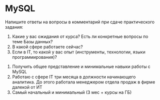 # MySQL
Напишите ответы на вопросы в комментарий при сдаче практического задания:
1) Какие у вас ожидания от курса? Есть ли конкретные вопросы по теме Базы данных?
2) В какой сфере работаете сейчас?
3) Если в IT, то какой у вас опыт (инструменты, технологии, языки программирования)?

1. Получить общее представление и минимальные навыки работы с MySQL
2. Работаю с сфере IT три месяца в должности начинающего аналитика. До этого работала менеджером отдела продаж в фирме далекой от ИТ
3. Самый начальный и минимальный (3 мес + курсы на ГБ)
